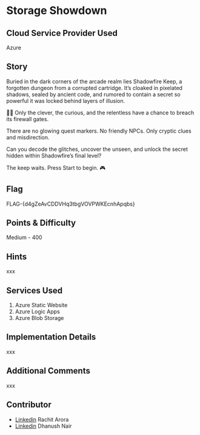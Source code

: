 # Storage Showdown

## Cloud Service Provider Used

Azure

## Story
Buried in the dark corners of the arcade realm lies Shadowfire Keep, a forgotten dungeon from a corrupted cartridge. It’s cloaked in pixelated shadows, sealed by ancient code, and rumored to contain a secret so powerful it was locked behind layers of illusion.

🧙‍♂️ Only the clever, the curious, and the relentless have a chance to breach its firewall gates.

There are no glowing quest markers.
No friendly NPCs.
Only cryptic clues and misdirection.

Can you decode the glitches, uncover the unseen, and unlock the secret hidden within Shadowfire’s final level?

The keep waits.
Press Start to begin. 🎮


## Flag

FLAG-{d4gZeAvCDDVHq3tbgVOVPWKEcnhApqbs}

## Points & Difficulty

Medium - 400

## Hints

xxx

## Services Used

1. Azure Static Website
2. Azure Logic Apps
3. Azure Blob Storage


## Implementation Details

xxx

## Additional Comments

xxx


## Contributor

- [Linkedin](https://www.linkedin.com/in/rach1tarora/) Rachit Arora
- [Linkedin](https://www.linkedin.com/in/dhn37/) Dhanush Nair